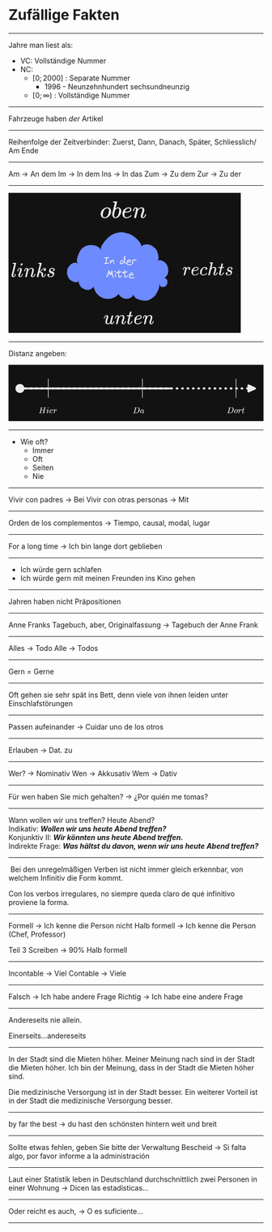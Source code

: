 # Zufällige Fakten

---

Jahre man liest als:
- VC: Vollständige Nummer
- NC:
	- $[0; 2000]$ : Separate Nummer
		- 1996 - Neunzehnhundert sechsundneunzig
	- $[0; \infty)$ : Vollständige Nummer

---

Fahrzeuge haben _der_ Artikel

---

Reihenfolge der Zeitverbinder:
Zuerst, Dann, Danach, Später, Schliesslich/ Am Ende

---

Am -> An dem
Im -> In dem
Ins -> In das
Zum -> Zu dem
Zur -> Zu der

---


![](attachments/Pasted%20image%2020230805002649.png)

---

Distanz angeben:

![](attachments/Pasted%20image%2020230805002701.png)

---

- Wie oft?
	- Immer
	- Oft
	- Seiten
	- Nie

---

Vivir con padres -> Bei
Vivir con otras personas -> Mit

---

Orden de los complementos -> Tiempo, causal, modal, lugar

---

For a long time -> Ich bin lange dort geblieben

---

- Ich würde gern schlafen
- Ich würde gern mit meinen Freunden ins Kino gehen

---

Jahren haben nicht Präpositionen

---

Anne Franks Tagebuch, aber,
Originalfassung -> Tagebuch der Anne Frank

---

Alles -> Todo
Alle -> Todos

---

Gern = Gerne

---

Oft gehen sie sehr spät ins Bett, denn viele von ihnen leiden unter Einschlafstörungen

---
Passen aufeinander -> Cuidar uno de los otros

---

Erlauben -> Dat. zu

---

Wer? -> Nominativ
Wen -> Akkusativ
Wem -> Dativ

---

Für wen haben Sie mich gehalten? -> ¿Por quién me tomas?

---

Wann wollen wir uns treffen? Heute Abend?  
Indikativ: _**Wollen wir uns heute Abend treffen?**_  
Konjunktiv II: _**Wir könnten uns heute Abend treffen.**_  
Indirekte Frage: _**Was hältst du davon, wenn wir uns heute Abend treffen?**_

---

 Bei den unregelmäßigen Verben ist nicht immer gleich erkennbar, von welchem Infinitiv die Form kommt.

Con los verbos irregulares, no siempre queda claro de qué infinitivo proviene la forma.

---

Formell -> Ich kenne die Person nicht
Halb formell -> Ich kenne die Person (Chef, Professor)

Teil 3 Screiben -> 90% Halb formell

---

Incontable -> Viel
Contable -> Viele

---

Falsch -> Ich habe andere Frage
Richtig -> Ich habe eine andere Frage

---

Andereseits nie allein.

Einerseits...andereseits

---

In der Stadt sind die Mieten höher.
Meiner Meinung nach sind in der Stadt die Mieten höher.
Ich bin der Meinung, dass in der Stadt die Mieten höher sind.

Die medizinische Versorgung ist in der Stadt besser.
Ein weiterer Vorteil ist in der Stadt die medizinische Versorgung besser.

---

by far the best -> du hast den schönsten hintern weit und breit

---

Sollte etwas fehlen, geben Sie bitte der Verwaltung Bescheid -> Si falta algo, por favor informe a la administración

---

Laut einer Statistik leben in Deutschland durchschnittlich zwei Personen in einer Wohnung -> Dicen las estadísticas...

---

Oder reicht es auch, -> O es suficiente...

---
